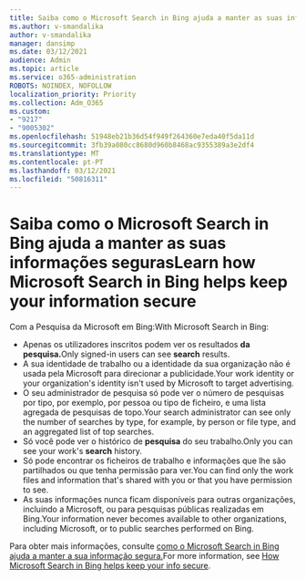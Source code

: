 ```yaml
---
title: Saiba como o Microsoft Search in Bing ajuda a manter as suas informações seguras
ms.author: v-smandalika
author: v-smandalika
manager: dansimp
ms.date: 03/12/2021
audience: Admin
ms.topic: article
ms.service: o365-administration
ROBOTS: NOINDEX, NOFOLLOW
localization_priority: Priority
ms.collection: Adm_O365
ms.custom:
- "9217"
- "9005302"
ms.openlocfilehash: 51948eb21b36d54f949f264360e7eda40f5da11d
ms.sourcegitcommit: 3fb39a080cc8680d960b8468ac9355389a3e2df4
ms.translationtype: MT
ms.contentlocale: pt-PT
ms.lasthandoff: 03/12/2021
ms.locfileid: "50816311"
---
```

# <a name="learn-how-microsoft-search-in-bing-helps-keep-your-information-secure"></a><span data-ttu-id="f49bf-102">Saiba como o Microsoft Search in Bing ajuda a manter as suas informações seguras</span><span class="sxs-lookup"><span data-stu-id="f49bf-102">Learn how Microsoft Search in Bing helps keep your information secure</span></span>

<span data-ttu-id="f49bf-103">Com a Pesquisa da Microsoft em Bing:</span><span class="sxs-lookup"><span data-stu-id="f49bf-103">With Microsoft Search in Bing:</span></span>

- <span data-ttu-id="f49bf-104">Apenas os utilizadores inscritos podem ver os resultados **da pesquisa.**</span><span class="sxs-lookup"><span data-stu-id="f49bf-104">Only signed-in users can see **search** results.</span></span>
- <span data-ttu-id="f49bf-105">A sua identidade de trabalho ou a identidade da sua organização não é usada pela Microsoft para direcionar a publicidade.</span><span class="sxs-lookup"><span data-stu-id="f49bf-105">Your work identity or your organization's identity isn't used by Microsoft to target advertising.</span></span>
- <span data-ttu-id="f49bf-106">O seu administrador de pesquisa só pode ver o número de pesquisas por tipo, por exemplo, por pessoa ou tipo de ficheiro, e uma lista agregada de pesquisas de topo.</span><span class="sxs-lookup"><span data-stu-id="f49bf-106">Your search administrator can see only the number of searches by type, for example, by person or file type, and an aggregated list of top searches.</span></span>
- <span data-ttu-id="f49bf-107">Só você pode ver o histórico de **pesquisa** do seu trabalho.</span><span class="sxs-lookup"><span data-stu-id="f49bf-107">Only you can see your work's **search** history.</span></span>
- <span data-ttu-id="f49bf-108">Só pode encontrar os ficheiros de trabalho e informações que lhe são partilhados ou que tenha permissão para ver.</span><span class="sxs-lookup"><span data-stu-id="f49bf-108">You can find only the work files and information that's shared with you or that you have permission to see.</span></span>
- <span data-ttu-id="f49bf-109">As suas informações nunca ficam disponíveis para outras organizações, incluindo a Microsoft, ou para pesquisas públicas realizadas em Bing.</span><span class="sxs-lookup"><span data-stu-id="f49bf-109">Your information never becomes available to other organizations, including Microsoft, or to public searches performed on Bing.</span></span>

<span data-ttu-id="f49bf-110">Para obter mais informações, consulte [como o Microsoft Search in Bing ajuda a manter a sua informação segura.](https://support.microsoft.com/office/how-microsoft-search-in-bing-helps-keep-your-info-secure-cbce46ae-bb1f-4d0e-86f1-5984f4589113)</span><span class="sxs-lookup"><span data-stu-id="f49bf-110">For more information, see [How Microsoft Search in Bing helps keep your info secure](https://support.microsoft.com/office/how-microsoft-search-in-bing-helps-keep-your-info-secure-cbce46ae-bb1f-4d0e-86f1-5984f4589113).</span></span>

